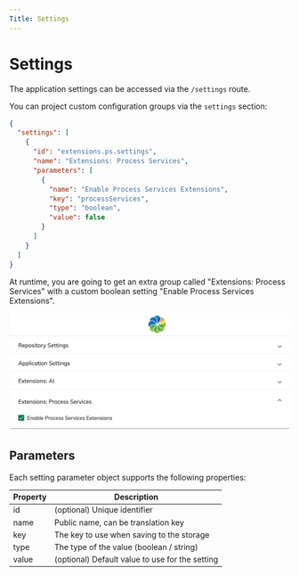 ```yaml
---
Title: Settings
---
```


# Settings

The application settings can be accessed via the `/settings` route.

You can project custom configuration groups via the `settings` section:

```json
{
  "settings": [
    {
      "id": "extensions.ps.settings",
      "name": "Extensions: Process Services",
      "parameters": [
        {
          "name": "Enable Process Services Extensions",
          "key": "processServices",
          "type": "boolean",
          "value": false
        }
      ]
    }
  ]
}
```

At runtime, you are going to get an extra group called "Extensions: Process Services"
with a custom boolean setting "Enable Process Services Extensions".

![Custom settings group](assets/aca-settings-custom-group.png)

## Parameters

Each setting parameter object supports the following properties:

| Property | Description                                     |
| -------- | ----------------------------------------------- |
| id       | (optional) Unique identifier                    |
| name     | Public name, can be translation key             |
| key      | The key to use when saving to the storage       |
| type     | The type of the value (boolean / string)        |
| value    | (optional) Default value to use for the setting |

